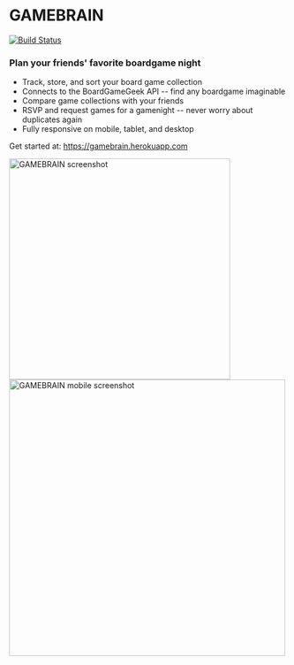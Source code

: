 # GAMEBRAIN
[![Build Status](https://travis-ci.org/andybeers/gamebrain.svg?branch=master)](https://travis-ci.org/andybeers/gamebrain)


### Plan your friends' favorite boardgame night
- Track, store, and sort your board game collection
- Connects to the BoardGameGeek API -- find any boardgame imaginable
- Compare game collections with your friends
- RSVP and request games for a gamenight -- never worry about duplicates again
- Fully responsive on mobile, tablet, and desktop


Get started at: https://gamebrain.herokuapp.com


<img alt="GAMEBRAIN screenshot" src="http://i.imgur.com/4ZLSduP.png?1" height="400px">


<img alt="GAMEBRAIN mobile screenshot" src="http://i.imgur.com/0d81f8Y.png" height="500px">


